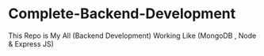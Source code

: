 # Complete-Backend-Development
 This Repo is My All (Backend Development) Working Like (MongoDB , Node & Express JS)
<!-- Class 1 Create Your First Api With Node & Express Js
1.req and res differcene
2.req behjo ge to response ayega res bhejna lazmi h.
--> 
<!-- Class 2 Create REST APIs (POST, GET, PUT, DELETE) and Use Postman.  -->
<!--Class 3 What is Middleware in Node.js Express? A Complete Guide 
1.Run all over the appliation (application level middleware)
2.particular run the appliation (route level middleware)
3.show send req name  (modern middleware)
middleware ke through hm res me koi key bhi add krsakte h.
-->
<!-- 4.How to Create Different Routes in Node.js Express?
1.router folder create and users file with all user information. 
2.adding user's withpost api .
3.make a dynamic routing like /:id

 -->